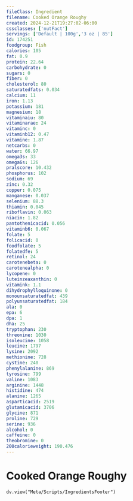 ```yaml
---
fileClass: Ingredient
filename: Cooked Orange Roughy
created: 2024-12-21T19:27:02-06:00
cssclasses: ['nutFact']
servings: ['Default | 100g','3 oz | 85']
id: 174251
foodgroup: Fish
calories: 105
fat: 0.9
protein: 22.64
carbohydrate: 0
sugars: 0
fiber: 0
cholesterol: 80
saturatedfats: 0.034
calcium: 11
iron: 1.13
potassium: 181
magnesium: 18
vitaminaiu: 80
vitaminarae: 24
vitaminc: 0
vitaminb12: 0.47
vitamine: 1.87
netcarbs: 0
water: 66.97
omega3s: 33
omega6s: 126
pralscore: 10.432
phosphorus: 102
sodium: 69
zinc: 0.32
copper: 0.075
manganese: 0.037
selenium: 88.3
thiamin: 0.045
riboflavin: 0.063
niacin: 1.82
pantothenicacid: 0.056
vitaminb6: 0.067
folate: 5
folicacid: 0
foodfolate: 5
folatedfe: 5
retinol: 24
carotenebeta: 0
carotenealpha: 0
lycopene: 0
luteinzeaxanthin: 0
vitamink: 1.1
dihydrophylloquinone: 0
monounsaturatedfat: 439
polyunsaturatedfat: 184
ala: 0
epa: 6
dpa: 1
dha: 25
tryptophan: 230
threonine: 1030
isoleucine: 1058
leucine: 1797
lysine: 2092
methionine: 728
cystine: 240
phenylalanine: 869
tyrosine: 799
valine: 1083
arginine: 1448
histidine: 474
alanine: 1265
asparticacid: 2519
glutamicacid: 3706
glycine: 871
proline: 729
serine: 936
alcohol: 0
caffeine: 0
theobromine: 0
200calorieweight: 190.476
---
```


# Cooked Orange Roughy

```dataviewjs
dv.view("Meta/Scripts/IngredientsFooter")
```